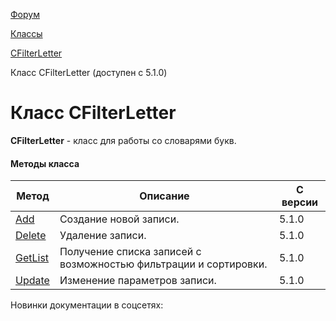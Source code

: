 [Форум](/api_help/forum/index.php)

[Классы](/api_help/forum/developer/index.php)

[CFilterLetter](/api_help/forum/developer/cfilterletter/index.php)

Класс CFilterLetter (доступен с 5.1.0)

Класс CFilterLetter
===================

**CFilterLetter** - класс для работы cо словарями букв.

#### Методы класса

| Метод | Описание | С версии |
| --- | --- | --- |
| [Add](/api_help/forum/developer/cfilterletter/add.php) | Создание новой записи. | 5.1.0 |
| [Delete](/api_help/forum/developer/cfilterletter/delete.php) | Удаление записи. | 5.1.0 |
| [GetList](/api_help/forum/developer/cfilterletter/getlist.php) | Получение списка записей с возможностью фильтрации и сортировки. | 5.1.0 |
| [Update](/api_help/forum/developer/cfilterletter/update.php) | Изменение параметров записи. | 5.1.0 |

Новинки документации в соцсетях: